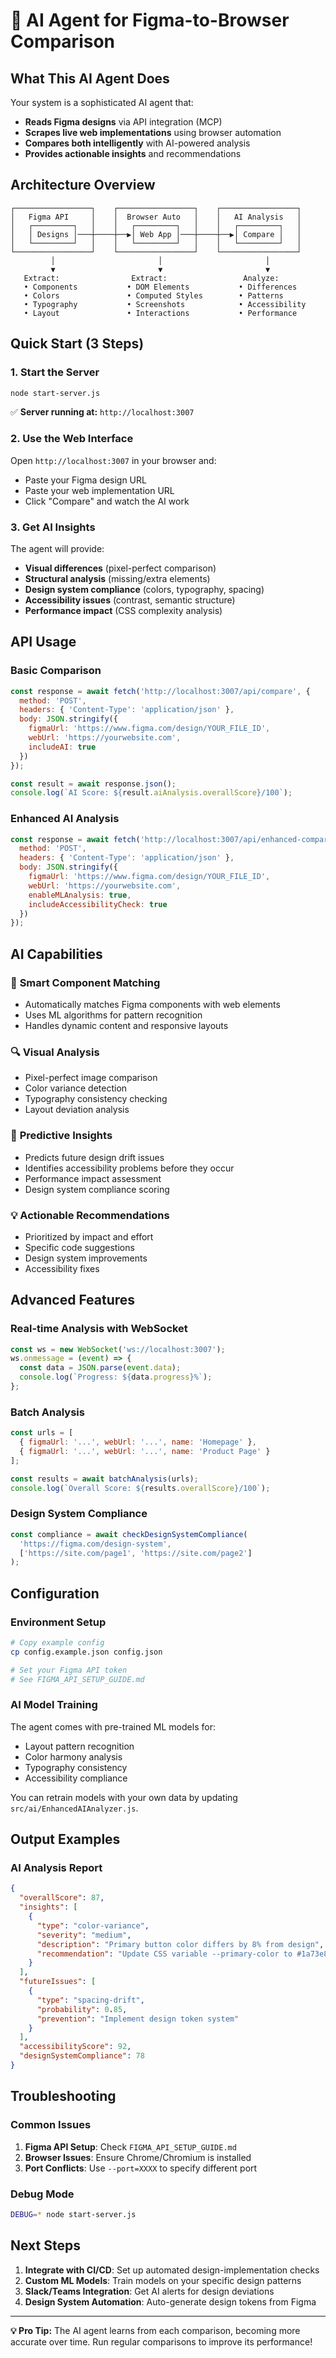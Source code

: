# 🤖 AI Agent for Figma-to-Browser Comparison

## What This AI Agent Does

Your system is a sophisticated AI agent that:
- **Reads Figma designs** via API integration (MCP)
- **Scrapes live web implementations** using browser automation
- **Compares both intelligently** with AI-powered analysis
- **Provides actionable insights** and recommendations

## Architecture Overview

```
┌─────────────────┐    ┌─────────────────┐    ┌─────────────────┐
│   Figma API     │    │  Browser Auto   │    │   AI Analysis   │
│   ┌─────────┐   │    │   ┌─────────┐   │    │   ┌─────────┐   │
│   │ Designs │───┼────┼──▶│ Web App │───┼────┼──▶│ Compare │   │
│   └─────────┘   │    │   └─────────┘   │    │   └─────────┘   │
└─────────────────┘    └─────────────────┘    └─────────────────┘
         │                       │                       │
         ▼                       ▼                       ▼
   Extract:                Extract:                 Analyze:
   • Components           • DOM Elements           • Differences
   • Colors               • Computed Styles        • Patterns
   • Typography           • Screenshots            • Accessibility
   • Layout               • Interactions           • Performance
```

## Quick Start (3 Steps)

### 1. Start the Server
```bash
node start-server.js
```
✅ **Server running at:** `http://localhost:3007`

### 2. Use the Web Interface
Open `http://localhost:3007` in your browser and:
- Paste your Figma design URL
- Paste your web implementation URL
- Click "Compare" and watch the AI work

### 3. Get AI Insights
The agent will provide:
- **Visual differences** (pixel-perfect comparison)
- **Structural analysis** (missing/extra elements)
- **Design system compliance** (colors, typography, spacing)
- **Accessibility issues** (contrast, semantic structure)
- **Performance impact** (CSS complexity analysis)

## API Usage

### Basic Comparison
```javascript
const response = await fetch('http://localhost:3007/api/compare', {
  method: 'POST',
  headers: { 'Content-Type': 'application/json' },
  body: JSON.stringify({
    figmaUrl: 'https://www.figma.com/design/YOUR_FILE_ID',
    webUrl: 'https://yourwebsite.com',
    includeAI: true
  })
});

const result = await response.json();
console.log(`AI Score: ${result.aiAnalysis.overallScore}/100`);
```

### Enhanced AI Analysis
```javascript
const response = await fetch('http://localhost:3007/api/enhanced-compare', {
  method: 'POST',
  headers: { 'Content-Type': 'application/json' },
  body: JSON.stringify({
    figmaUrl: 'https://www.figma.com/design/YOUR_FILE_ID',
    webUrl: 'https://yourwebsite.com',
    enableMLAnalysis: true,
    includeAccessibilityCheck: true
  })
});
```

## AI Capabilities

### 🎯 **Smart Component Matching**
- Automatically matches Figma components with web elements
- Uses ML algorithms for pattern recognition
- Handles dynamic content and responsive layouts

### 🔍 **Visual Analysis**
- Pixel-perfect image comparison
- Color variance detection
- Typography consistency checking
- Layout deviation analysis

### 🧠 **Predictive Insights**
- Predicts future design drift issues
- Identifies accessibility problems before they occur
- Performance impact assessment
- Design system compliance scoring

### 💡 **Actionable Recommendations**
- Prioritized by impact and effort
- Specific code suggestions
- Design system improvements
- Accessibility fixes

## Advanced Features

### Real-time Analysis with WebSocket
```javascript
const ws = new WebSocket('ws://localhost:3007');
ws.onmessage = (event) => {
  const data = JSON.parse(event.data);
  console.log(`Progress: ${data.progress}%`);
};
```

### Batch Analysis
```javascript
const urls = [
  { figmaUrl: '...', webUrl: '...', name: 'Homepage' },
  { figmaUrl: '...', webUrl: '...', name: 'Product Page' }
];

const results = await batchAnalysis(urls);
console.log(`Overall Score: ${results.overallScore}/100`);
```

### Design System Compliance
```javascript
const compliance = await checkDesignSystemCompliance(
  'https://figma.com/design-system',
  ['https://site.com/page1', 'https://site.com/page2']
);
```

## Configuration

### Environment Setup
```bash
# Copy example config
cp config.example.json config.json

# Set your Figma API token
# See FIGMA_API_SETUP_GUIDE.md
```

### AI Model Training
The agent comes with pre-trained ML models for:
- Layout pattern recognition
- Color harmony analysis
- Typography consistency
- Accessibility compliance

You can retrain models with your own data by updating `src/ai/EnhancedAIAnalyzer.js`.

## Output Examples

### AI Analysis Report
```json
{
  "overallScore": 87,
  "insights": [
    {
      "type": "color-variance",
      "severity": "medium",
      "description": "Primary button color differs by 8% from design",
      "recommendation": "Update CSS variable --primary-color to #1a73e8"
    }
  ],
  "futureIssues": [
    {
      "type": "spacing-drift",
      "probability": 0.85,
      "prevention": "Implement design token system"
    }
  ],
  "accessibilityScore": 92,
  "designSystemCompliance": 78
}
```

## Troubleshooting

### Common Issues
1. **Figma API Setup**: Check `FIGMA_API_SETUP_GUIDE.md`
2. **Browser Issues**: Ensure Chrome/Chromium is installed
3. **Port Conflicts**: Use `--port=XXXX` to specify different port

### Debug Mode
```bash
DEBUG=* node start-server.js
```

## Next Steps

1. **Integrate with CI/CD**: Set up automated design-implementation checks
2. **Custom ML Models**: Train models on your specific design patterns
3. **Slack/Teams Integration**: Get AI alerts for design deviations
4. **Design System Automation**: Auto-generate design tokens from Figma

---

**💡 Pro Tip:** The AI agent learns from each comparison, becoming more accurate over time. Run regular comparisons to improve its performance! 